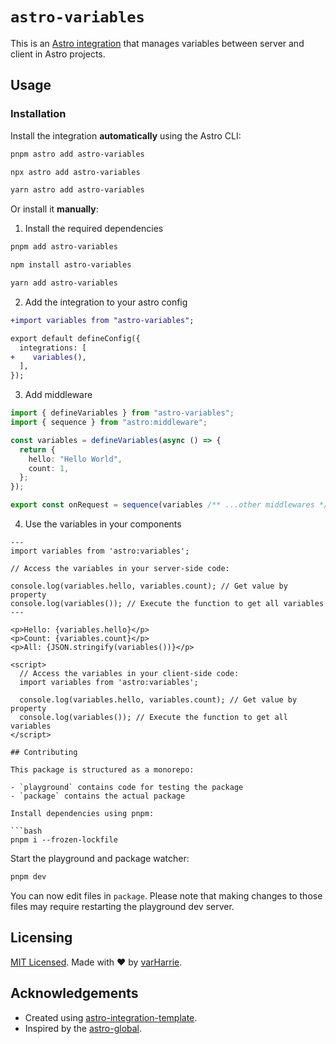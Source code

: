 # `astro-variables`

This is an [Astro integration](https://docs.astro.build/en/guides/integrations-guide/) that manages variables between server and client in Astro projects.

## Usage

### Installation

Install the integration **automatically** using the Astro CLI:

```bash
pnpm astro add astro-variables
```

```bash
npx astro add astro-variables
```

```bash
yarn astro add astro-variables
```

Or install it **manually**:

1. Install the required dependencies

```bash
pnpm add astro-variables
```

```bash
npm install astro-variables
```

```bash
yarn add astro-variables
```

2. Add the integration to your astro config

```diff
+import variables from "astro-variables";

export default defineConfig({
  integrations: [
+    variables(),
  ],
});
```

3. Add middleware

```ts
import { defineVariables } from "astro-variables";
import { sequence } from "astro:middleware";

const variables = defineVariables(async () => {
  return {
    hello: "Hello World",
    count: 1,
  };
});

export const onRequest = sequence(variables /** ...other middlewares */);
```

4. Use the variables in your components

```tsx
---
import variables from 'astro:variables';

// Access the variables in your server-side code:

console.log(variables.hello, variables.count); // Get value by property
console.log(variables()); // Execute the function to get all variables
---

<p>Hello: {variables.hello}</p>
<p>Count: {variables.count}</p>
<p>All: {JSON.stringify(variables())}</p>

<script>
  // Access the variables in your client-side code:
  import variables from 'astro:variables';

  console.log(variables.hello, variables.count); // Get value by property
  console.log(variables()); // Execute the function to get all variables
</script>

## Contributing

This package is structured as a monorepo:

- `playground` contains code for testing the package
- `package` contains the actual package

Install dependencies using pnpm:

```bash
pnpm i --frozen-lockfile
```

Start the playground and package watcher:

```bash
pnpm dev
```

You can now edit files in `package`. Please note that making changes to those files may require restarting the playground dev server.

## Licensing

[MIT Licensed](https://github.com/varharrie/astro-variables/blob/main/LICENSE). Made with ❤️ by [varHarrie](https://github.com/varharrie).

## Acknowledgements

- Created using [astro-integration-template](https://github.com/florian-lefebvre/astro-integration-template).
- Inspired by the [astro-global](https://github.com/lilnasy/gratelets/tree/main/packages/global).
